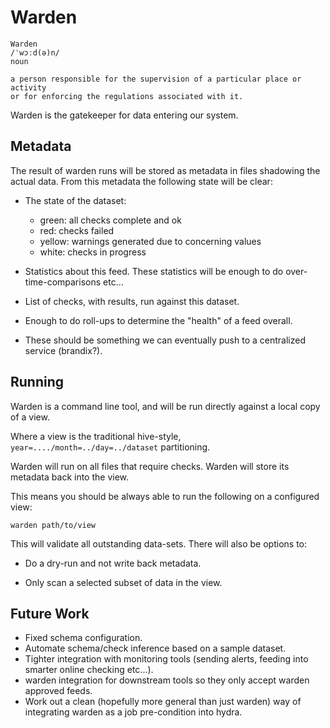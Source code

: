 Warden
======

```
Warden
/ˈwɔːd(ə)n/
noun

a person responsible for the supervision of a particular place or activity
or for enforcing the regulations associated with it.
```

Warden is the gatekeeper for data entering our system.


Metadata
--------

The result of warden runs will be stored as metadata in files
shadowing the actual data. From this metadata the following
state will be clear:

 - The state of the dataset:
    - green: all checks complete and ok
    - red: checks failed
    - yellow: warnings generated due to concerning values
    - white: checks in progress

 - Statistics about this feed. These statistics will be
   enough to do over-time-comparisons etc...

 - List of checks, with results, run against this dataset.

 - Enough to do roll-ups to determine the "health" of a
   feed overall.

 - These should be something we can eventually push to a
   centralized service (brandix?).


Running
-------

Warden is a command line tool, and will be run directly against a
local copy of a view.

Where a view is the traditional hive-style,
`year=..../month=../day=../dataset` partitioning.

Warden will run on all files that require checks. Warden will store
its metadata back into the view.

This means you should be always able to run the following on a
configured view:

```
warden path/to/view
```

This will validate all outstanding data-sets. There will also be
options to:

 - Do a dry-run and not write back metadata.

 - Only scan a selected subset of data in the view.


Future Work
-----------

 - Fixed schema configuration.
 - Automate schema/check inference based on a sample dataset.
 - Tighter integration with monitoring tools (sending alerts, feeding into smarter online checking etc...).
 - warden integration for downstream tools so they only accept warden approved feeds.
 - Work out a clean (hopefully more general than just warden) way of integrating warden as a job pre-condition into hydra.
